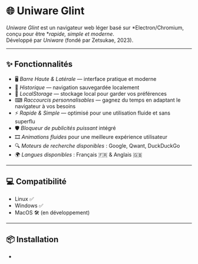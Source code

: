 # 🌐 Uniware Glint

*Uniware Glint* est un navigateur web léger basé sur *Electron/Chromium, conçu pour être **rapide, simple et moderne*.  
Développé par *Uniware* (fondé par Zetsukae, 2023).  

---

## ✨ Fonctionnalités

- 🖥 *Barre Haute & Latérale* — interface pratique et moderne  
- 📜 *Historique* — navigation sauvegardée localement  
- 💾 *LocalStorage* — stockage local pour garder vos préférences  
- ⌨ *Raccourcis personnalisables* — gagnez du temps en adaptant le navigateur à vos besoins  
- ⚡ *Rapide & Simple* — optimisé pour une utilisation fluide et sans superflu  
- 🛡 *Bloqueur de publicités puissant* intégré  
- 🎞 *Animations fluides* pour une meilleure expérience utilisateur  
- 🔍 *Moteurs de recherche disponibles* : Google, Qwant, DuckDuckGo  
- 🌍 *Langues disponibles* : Français 🇫🇷 & Anglais 🇬🇧  

---

## 💻 Compatibilité

- Linux ✅  
- Windows ✅  
- MacOS 🛠 (en développement)  

---

## 📦 Installation
-

